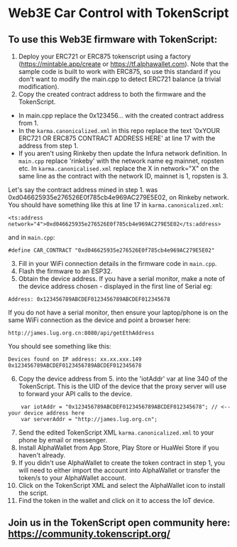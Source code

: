 # Web3E Car Control with TokenScript

## To use this Web3E firmware with TokenScript:

1. Deploy your ERC721 or ERC875 tokenscript using a factory (https://mintable.app/create or https://tf.alphawallet.com). Note that the sample code is built to work with ERC875, so use this standard if you don't want to modify the main.cpp to detect ERC721 balance (a trivial modification).
2. Copy the created contract address to both the firmware and the TokenScript.
  - In main.cpp replace the 0x123456... with the created contract address from 1.
  - In the ```karma.canonicalized.xml``` in this repo replace the text '0xYOUR ERC721 OR ERC875 CONTRACT ADDRESS HERE' at line 17 with the address from step 1.
  - If you aren't using Rinkeby then update the Infura network definition. In ```main.cpp``` replace 'rinkeby' with the network name eg mainnet, ropsten etc. In ```karma.canonicalised.xml``` replace the X in network="X" on the same line as the contract with the network ID, mainnet is 1, ropsten is 3.
  
  Let's say the contract address mined in step 1. was 0xd046625935e276526E0f785cb4e969AC279E5E02, on Rinkeby network.
  You should have something like this at line 17 in ```karma.canonicalized.xml```:
  ```
  <ts:address network="4">0xd046625935e276526E0f785cb4e969AC279E5E02</ts:address>
  ```
  and in ```main.cpp```:
  ```
  #define CAR_CONTRACT "0xd046625935e276526E0f785cb4e969AC279E5E02"
  ```
  
3. Fill in your WiFi connection details in the firmware code in ```main.cpp```.
4. Flash the firmware to an ESP32.
5. Obtain the device address. If you have a serial monitor, make a note of the device address chosen - displayed in the first line of Serial eg:

```Address: 0x123456789ABCDEF0123456789ABCDEF012345678```

If you do not have a serial monitor, then ensure your laptop/phone is on the same WiFi connection as the device and point a browser here:

```http://james.lug.org.cn:8080/api/getEthAddress```

You should see something like this:

```
Devices found on IP address: xx.xx.xxx.149
0x123456789ABCDEF0123456789ABCDEF012345678
```

6. Copy the device address from 5. into the 'iotAddr' var at line 340 of the TokenScript. This is the UID of the device that the proxy server will use to forward your API calls to the device.
```
    var iotAddr = "0x123456789ABCDEF0123456789ABCDEF012345678"; // <-- your device address here
    var serverAddr = "http://james.lug.org.cn";
```
7. Send the edited TokenScript XML ```karma.canonicalized.xml``` to your phone by email or messenger.
8. Install AlphaWallet from App Store, Play Store or HuaWei Store if you haven't already.
9. If you didn't use AlphaWallet to create the token contract in step 1, you will need to either import the account into AlphaWallet or transfer the token/s to your AlphaWallet account.
10. Click on the TokenScript XML and select the AlphaWallet icon to install the script.
11. Find the token in the wallet and click on it to access the IoT device.

## Join us in the TokenScript open community here: https://community.tokenscript.org/
